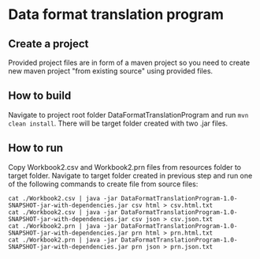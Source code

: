 # Data format translation program

## Create a project

Provided project files are in form of a maven project so you need to create 
new maven project "from existing source" using provided files.

## How to build

Navigate to project root folder DataFormatTranslationProgram and run 
`mvn clean install`. There will be target folder created with two .jar files. 

## How to run
Copy Workbook2.csv and Workbook2.prn files from resources folder to target
folder.
Navigate to target folder created in previous step and run one of the 
following commands to create file from source files:
```
cat ./Workbook2.csv | java -jar DataFormatTranslationProgram-1.0-SNAPSHOT-jar-with-dependencies.jar csv html > csv.html.txt
cat ./Workbook2.csv | java -jar DataFormatTranslationProgram-1.0-SNAPSHOT-jar-with-dependencies.jar csv json > csv.json.txt
cat ./Workbook2.prn | java -jar DataFormatTranslationProgram-1.0-SNAPSHOT-jar-with-dependencies.jar prn html > prn.html.txt
cat ./Workbook2.prn | java -jar DataFormatTranslationProgram-1.0-SNAPSHOT-jar-with-dependencies.jar prn json > prn.json.txt
```

